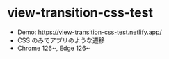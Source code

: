 # view-transition-css-test

- Demo: https://view-transition-css-test.netlify.app/
- CSS のみでアプリのような遷移
- Chrome 126~, Edge 126~
